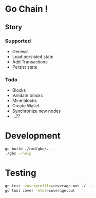 # Go Chain !

## Story 
### Supported
- Genesis
- Load persisted state
- Add Transactions
- Persist state

### Todo
- Blocks
- Validate blocks 
- Mine blocks
- Create Wallet
- Synchronize new nodes
- ...??

# Development
```sh
go build ./cmd/gbc/...
./gbc --help
```

# Testing
```sh
go test -coverprofile=coverage.out ./...
go tool cover -html=coverage.out
```
